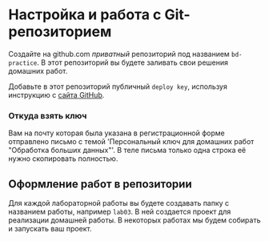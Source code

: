 # Настройка и работа с Git-репозиторием

Создайте на github.com _приватный_ репозиторий под названием `bd-practice`. 
В этот репозиторий вы будете заливать свои решения домашних работ.

Добавьте в этот репозиторий публичный `deploy key`, используя инструкцию с [сайта GitHub](https://developer.github.com/v3/guides/managing-deploy-keys/#deploy-keys).

### Откуда взять ключ
Вам на почту которая была указана в регистрационной форме отправлено письмо с темой 'Персональный ключ для домашних работ "Обработка больших данных"'.
В теле письма только одна строка её нужно скопировать полностью.

## Оформление работ в репозитории

Для каждой лабораторной работы вы будете создавать папку с названием работы, например `lab03`. В ней создается проект для реализации домашней работы.
В некоторых работах мы будем собирать и запускать ваш проект.